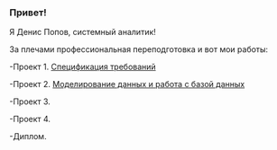 ### Привет!

Я Денис Попов, системный аналитик!

За плечами профессиональная переподготовка и вот мои работы:

-Проект 1.  [Спецификация требований](https://github.com/DSPopov11/Project-1)

-Проект 2.  [Моделирование данных и работа с базой данных ](https://github.com/DSPopov11/Project-2/blob/main/README.md)

-Проект 3.  []()

-Проект 4.  []()

-Диплом.  []()
